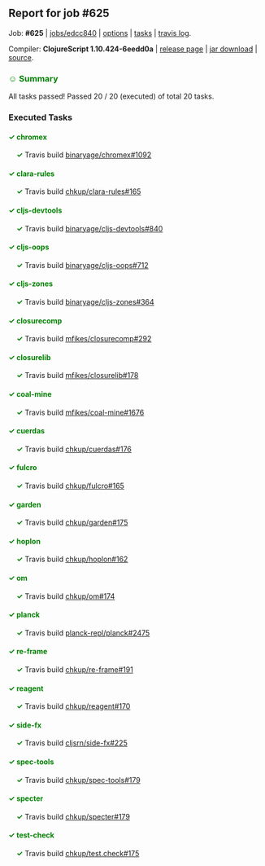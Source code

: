 ## Report for job #625

Job: **#625** | [jobs/edcc840](https://github.com/cljs-oss/canary/commit/edcc84000d4ff43cf8f63df3488dfaebd2bd8efa) | [options](options.edn) | [tasks](tasks.edn) | [travis log](https://travis-ci.org/cljs-oss/canary/builds/443537457).

Compiler: **ClojureScript 1.10.424-6eedd0a** | [release page](https://github.com/cljs-oss/canary/releases/tag/r1.10.424-6eedd0a) | [jar download](https://github.com/cljs-oss/canary/releases/download/r1.10.424-6eedd0a/clojurescript-1.10.424-6eedd0a.jar) | [source](https://github.com/clojure/clojurescript/commit/6eedd0a08c49f7b0d4dcb30977b2fb38c90577bd).

### <b style='color:green'>☺ Summary</b>

All tasks passed! Passed 20 / 20 (executed) of total 20 tasks.

### Executed Tasks

#### <b style='color:green'>&#x2713; chromex</b>
&nbsp;&nbsp;&nbsp;&nbsp;<b style='color:green'>&#x2713;</b> Travis build [binaryage/chromex#1092](https://travis-ci.org/binaryage/chromex/builds/443538783)<br>

#### <b style='color:green'>&#x2713; clara-rules</b>
&nbsp;&nbsp;&nbsp;&nbsp;<b style='color:green'>&#x2713;</b> Travis build [chkup/clara-rules#165](https://travis-ci.org/chkup/clara-rules/builds/443538785)<br>

#### <b style='color:green'>&#x2713; cljs-devtools</b>
&nbsp;&nbsp;&nbsp;&nbsp;<b style='color:green'>&#x2713;</b> Travis build [binaryage/cljs-devtools#840](https://travis-ci.org/binaryage/cljs-devtools/builds/443538787)<br>

#### <b style='color:green'>&#x2713; cljs-oops</b>
&nbsp;&nbsp;&nbsp;&nbsp;<b style='color:green'>&#x2713;</b> Travis build [binaryage/cljs-oops#712](https://travis-ci.org/binaryage/cljs-oops/builds/443538789)<br>

#### <b style='color:green'>&#x2713; cljs-zones</b>
&nbsp;&nbsp;&nbsp;&nbsp;<b style='color:green'>&#x2713;</b> Travis build [binaryage/cljs-zones#364](https://travis-ci.org/binaryage/cljs-zones/builds/443538791)<br>

#### <b style='color:green'>&#x2713; closurecomp</b>
&nbsp;&nbsp;&nbsp;&nbsp;<b style='color:green'>&#x2713;</b> Travis build [mfikes/closurecomp#292](https://travis-ci.org/mfikes/closurecomp/builds/443538793)<br>

#### <b style='color:green'>&#x2713; closurelib</b>
&nbsp;&nbsp;&nbsp;&nbsp;<b style='color:green'>&#x2713;</b> Travis build [mfikes/closurelib#178](https://travis-ci.org/mfikes/closurelib/builds/443538795)<br>

#### <b style='color:green'>&#x2713; coal-mine</b>
&nbsp;&nbsp;&nbsp;&nbsp;<b style='color:green'>&#x2713;</b> Travis build [mfikes/coal-mine#1676](https://travis-ci.org/mfikes/coal-mine/builds/443538797)<br>

#### <b style='color:green'>&#x2713; cuerdas</b>
&nbsp;&nbsp;&nbsp;&nbsp;<b style='color:green'>&#x2713;</b> Travis build [chkup/cuerdas#176](https://travis-ci.org/chkup/cuerdas/builds/443538804)<br>

#### <b style='color:green'>&#x2713; fulcro</b>
&nbsp;&nbsp;&nbsp;&nbsp;<b style='color:green'>&#x2713;</b> Travis build [chkup/fulcro#165](https://travis-ci.org/chkup/fulcro/builds/443538807)<br>

#### <b style='color:green'>&#x2713; garden</b>
&nbsp;&nbsp;&nbsp;&nbsp;<b style='color:green'>&#x2713;</b> Travis build [chkup/garden#175](https://travis-ci.org/chkup/garden/builds/443538809)<br>

#### <b style='color:green'>&#x2713; hoplon</b>
&nbsp;&nbsp;&nbsp;&nbsp;<b style='color:green'>&#x2713;</b> Travis build [chkup/hoplon#162](https://travis-ci.org/chkup/hoplon/builds/443538813)<br>

#### <b style='color:green'>&#x2713; om</b>
&nbsp;&nbsp;&nbsp;&nbsp;<b style='color:green'>&#x2713;</b> Travis build [chkup/om#174](https://travis-ci.org/chkup/om/builds/443538815)<br>

#### <b style='color:green'>&#x2713; planck</b>
&nbsp;&nbsp;&nbsp;&nbsp;<b style='color:green'>&#x2713;</b> Travis build [planck-repl/planck#2475](https://travis-ci.org/planck-repl/planck/builds/443538928)<br>

#### <b style='color:green'>&#x2713; re-frame</b>
&nbsp;&nbsp;&nbsp;&nbsp;<b style='color:green'>&#x2713;</b> Travis build [chkup/re-frame#191](https://travis-ci.org/chkup/re-frame/builds/443538819)<br>

#### <b style='color:green'>&#x2713; reagent</b>
&nbsp;&nbsp;&nbsp;&nbsp;<b style='color:green'>&#x2713;</b> Travis build [chkup/reagent#170](https://travis-ci.org/chkup/reagent/builds/443538856)<br>

#### <b style='color:green'>&#x2713; side-fx</b>
&nbsp;&nbsp;&nbsp;&nbsp;<b style='color:green'>&#x2713;</b> Travis build [cljsrn/side-fx#225](https://travis-ci.org/cljsrn/side-fx/builds/443538827)<br>

#### <b style='color:green'>&#x2713; spec-tools</b>
&nbsp;&nbsp;&nbsp;&nbsp;<b style='color:green'>&#x2713;</b> Travis build [chkup/spec-tools#179](https://travis-ci.org/chkup/spec-tools/builds/443538867)<br>

#### <b style='color:green'>&#x2713; specter</b>
&nbsp;&nbsp;&nbsp;&nbsp;<b style='color:green'>&#x2713;</b> Travis build [chkup/specter#179](https://travis-ci.org/chkup/specter/builds/443538900)<br>

#### <b style='color:green'>&#x2713; test-check</b>
&nbsp;&nbsp;&nbsp;&nbsp;<b style='color:green'>&#x2713;</b> Travis build [chkup/test.check#175](https://travis-ci.org/chkup/test.check/builds/443538877)<br>